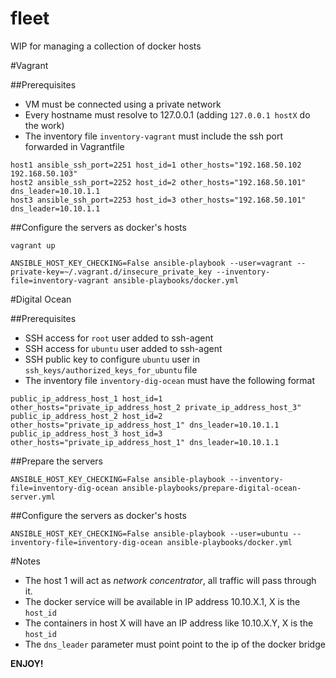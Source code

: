 fleet
=====

WIP for managing a collection of docker hosts


#Vagrant

##Prerequisites

* VM must be connected using a private network
* Every hostname must resolve to 127.0.0.1 (adding `127.0.0.1 hostX` do the work)
* The inventory file `inventory-vagrant` must include the ssh port forwarded in Vagrantfile

```
host1 ansible_ssh_port=2251 host_id=1 other_hosts="192.168.50.102 192.168.50.103"
host2 ansible_ssh_port=2252 host_id=2 other_hosts="192.168.50.101" dns_leader=10.10.1.1
host3 ansible_ssh_port=2253 host_id=3 other_hosts="192.168.50.101" dns_leader=10.10.1.1
```

##Configure the servers as docker's hosts

```
vagrant up

ANSIBLE_HOST_KEY_CHECKING=False ansible-playbook --user=vagrant --private-key=~/.vagrant.d/insecure_private_key --inventory-file=inventory-vagrant ansible-playbooks/docker.yml
```


#Digital Ocean

##Prerequisites

* SSH access for `root` user added to ssh-agent
* SSH access for `ubuntu` user added to ssh-agent
* SSH public key to configure `ubuntu` user in `ssh_keys/authorized_keys_for_ubuntu` file
* The inventory file `inventory-dig-ocean` must have the following format

```
public_ip_address_host_1 host_id=1 other_hosts="private_ip_address_host_2 private_ip_address_host_3"
public_ip_address_host_2 host_id=2 other_hosts="private_ip_address_host_1" dns_leader=10.10.1.1
public_ip_address_host_3 host_id=3 other_hosts="private_ip_address_host_1" dns_leader=10.10.1.1
```

##Prepare the servers

```
ANSIBLE_HOST_KEY_CHECKING=False ansible-playbook --inventory-file=inventory-dig-ocean ansible-playbooks/prepare-digital-ocean-server.yml
```

##Configure the servers as docker's hosts

```
ANSIBLE_HOST_KEY_CHECKING=False ansible-playbook --user=ubuntu --inventory-file=inventory-dig-ocean ansible-playbooks/docker.yml
```

#Notes

* The host 1 will act as *network concentrator*, all traffic will pass through it.
* The docker service will be available in IP address 10.10.X.1, X is the `host_id`
* The containers in host X will have an IP address like 10.10.X.Y, X is the `host_id`
* The `dns_leader` parameter must point point to the ip of the docker bridge

**ENJOY!**
